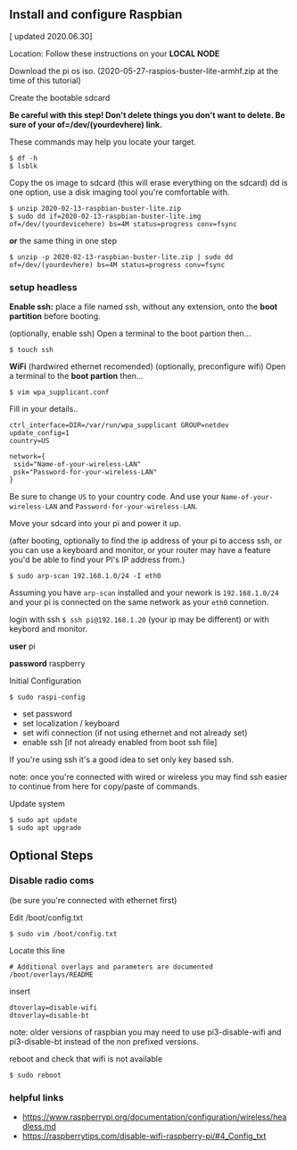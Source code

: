 ## Install and configure Raspbian
[ updated 2020.06.30]

Location: Follow these instructions on your **LOCAL NODE**

Download the pi os iso.  (2020-05-27-raspios-buster-lite-armhf.zip at the time of this tutorial)

Create the bootable sdcard

**Be careful with this step!  Don't delete things you don't want to delete.  Be sure of your of=/dev/(yourdevhere) link.**

These commands may help you locate your target.
```
$ df -h
$ lsblk
```

Copy the os image to sdcard (this will erase everything on the sdcard)  dd is one option, use a disk imaging tool you're comfortable with.
```
$ unzip 2020-02-13-raspbian-buster-lite.zip
$ sudo dd if=2020-02-13-raspbian-buster-lite.img of=/dev/(yourdevicehere) bs=4M status=progress conv=fsync
```
**or** the same thing in one step
```
$ unzip -p 2020-02-13-raspbian-buster-lite.zip | sudo dd of=/dev/(yourdevhere) bs=4M status=progress conv=fsync
```


### setup headless
**Enable ssh:** place a file named ssh, without any extension, onto the **boot partition** before booting.

(optionally, enable ssh)
Open a terminal to the boot partion then...
```
$ touch ssh
```

**WiFi** (hardwired ethernet recomended)
(optionally, preconfigure wifi)
Open a terminal to the **boot partion** then...

```
$ vim wpa_supplicant.conf
```
Fill in your details.. 
```
ctrl_interface=DIR=/var/run/wpa_supplicant GROUP=netdev
update_config=1
country=US

network={
 ssid="Name-of-your-wireless-LAN"
 psk="Password-for-your-wireless-LAN"
}
```
Be sure to change `US` to your country code.  And use your `Name-of-your-wireless-LAN` and `Password-for-your-wireless-LAN`.

Move your sdcard into your pi and power it up.


(after booting, optionally to find the ip address of your pi to access ssh, or you can use a keyboard and monitor, or your router may have a feature you'd be able to find your PI's IP address from.)
```
$ sudo arp-scan 192.168.1.0/24 -I eth0
```
Assuming you have `arp-scan` installed and your nework is `192.168.1.0/24` and your pi is connected on the same network as your `eth0` connetion.


 
login with ssh `$ ssh pi@192.168.1.20` (your ip may be different) or with keybord and monitor.

**user** pi

**password** raspberry

Initial Configuration
```
$ sudo raspi-config
```
- set password
- set localization / keyboard
- set wifi connection (if not using ethernet and not already set)
- enable ssh [if not already enabled from boot ssh file]

If you're using ssh it's a good idea to set only key based ssh.

note: once you're connected with wired or wireless you may find ssh easier to continue from here for copy/paste of commands.

Update system
```
$ sudo apt update
$ sudo apt upgrade
```

## Optional Steps

### Disable radio coms
(be sure you're connected with ethernet first)

Edit /boot/config.txt

```
$ sudo vim /boot/config.txt
```

Locate this line
```
# Additional overlays and parameters are documented /boot/overlays/README
```
insert
```
dtoverlay=disable-wifi
dtoverlay=disable-bt
```
note: older versions of raspbian you may need to use pi3-disable-wifi and pi3-disable-bt instead of the non prefixed versions.

reboot and check that wifi is not available
```
$ sudo reboot
```

### helpful links
* https://www.raspberrypi.org/documentation/configuration/wireless/headless.md
* https://raspberrytips.com/disable-wifi-raspberry-pi/#4_Config_txt
